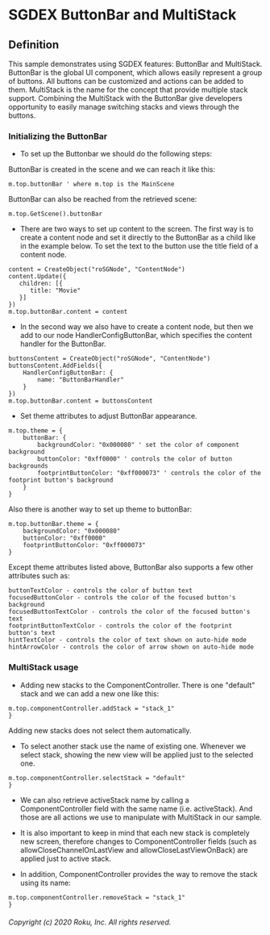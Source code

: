 # SGDEX ButtonBar and MultiStack

## Definition

This sample demonstrates using SGDEX features: ButtonBar and MultiStack.
ButtonBar is the global UI component, which allows easily represent a group of buttons. All buttons can be customized and actions can be added to them.
MultiStack is the name for the concept that provide multiple stack support. Combining the MultiStack with the ButtonBar give developers opportunity to easily manage switching stacks and views through the buttons.

### Initializing the ButtonBar

* To set up the Buttonbar we should do the following steps:

ButtonBar is created in the scene and we can reach it like this:
```
m.top.buttonBar ' where m.top is the MainScene
```

ButtonBar can also be reached from the retrieved scene:
```
m.top.GetScene().buttonBar
```

* There are two ways to set up content to the screen.
The first way is to create a content node and set it directly to the ButtonBar as a child like in the example below. To set the text to the button use the title field of a content node.

```
content = CreateObject("roSGNode", "ContentNode")
content.Update({
   children: [{
      title: "Movie"           
   }]
})
m.top.buttonBar.content = content
```

* In the second way we also have to create a content node, but then we add to our node HandlerConfigButtonBar, which specifies the content handler for the ButtonBar.

```
buttonsContent = CreateObject("roSGNode", "ContentNode")
buttonsContent.AddFields({
    HandlerConfigButtonBar: {
        name: "ButtonBarHandler"
    }
})
m.top.buttonBar.content = buttonsContent
```

* Set theme attributes to adjust ButtonBar appearance.
```
m.top.theme = {
    buttonBar: {
        backgroundColor: "0x000080" ' set the color of component background
        buttonColor: "0xff0000" ' controls the color of button backgrounds
        footprintButtonColor: "0xff000073" ' controls the color of the footprint button's background
    }
}
```

Also there is another way to set up theme to buttonBar:
```
m.top.buttonBar.theme = {
    backgroundColor: "0x000080"
    buttonColor: "0xff0000"
    footprintButtonColor: "0xff000073"
}
```

Except theme attributes listed above, ButtonBar also supports a few other attributes such as:
```
buttonTextColor - controls the color of button text
focusedButtonColor - controls the color of the focused button's background
focusedButtonTextColor - controls the color of the focused button's text
footprintButtonTextColor - controls the color of the footprint button's text
hintTextColor - controls the color of text shown on auto-hide mode
hintArrowColor - controls the color of arrow shown on auto-hide mode
```

### MultiStack usage

* Adding new stacks to the ComponentController.
There is one "default" stack and we can add a new one like this:
```
m.top.componentController.addStack = "stack_1"
}
```
Adding new stacks does not select them automatically.

* To select another stack use the name of existing one. Whenever we select stack, showing the new view will be applied just to the selected one.
```
m.top.componentController.selectStack = "default"
}
```

* We can also retrieve activeStack name by calling a ComponentController field with the same name (i.e. activeStack). And those are all actions we use to manipulate with MultiStack in our sample.

* It is also important to keep in mind that each new stack is completely new screen, therefore changes to ComponentController fields (such as allowCloseChannelOnLastView and allowCloseLastViewOnBack) are applied just to active stack.

* In addition, ComponentController provides the way to remove the stack using its name:
```
m.top.componentController.removeStack = "stack_1"
}
```

###### Copyright (c) 2020 Roku, Inc. All rights reserved.
